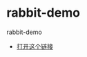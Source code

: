 rabbit-demo
===========

rabbit-demo

- [打开这个链接](http://mlink.anjuke.com/?scheme=openanjuke%3A%2F%2Fjump%2Fcontent%2Flive_broker%3Fparams%3D%257B%2522room_id%2522%253A%2522276%2522%257D)
